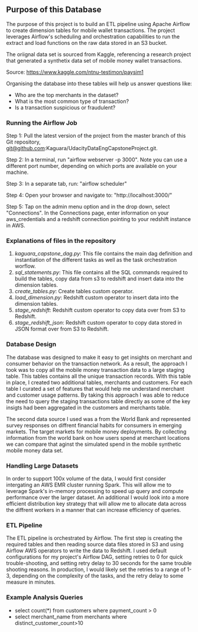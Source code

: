 ## Purpose of this Database
The purpose of this project is to build an ETL pipeline using Apache Airflow to create dimension tables for mobile wallet transactions. The project leverages Airflow's scheduling and orchestration capabilities to run the extract and load functions on the raw data stored in an S3 bucket.

The oriignal data set is sourced from Kaggle, referencing a research project that generated a synthetix data set of mobile money wallet transactions. 

Source: https://www.kaggle.com/ntnu-testimon/paysim1

Organising the database into these tables will help us answer questions like:
- Who are the top merchants in the dataset?
- What is the most common type of transaction?
- Is a transaction suspicious or fraudulent?

### Running the Airflow Job
Step 1: Pull the latest version of the project from the master branch of this Git repository, git@github.com:Kaguara/UdacityDataEngCapstoneProject.git.

Step 2: In a terminal, run "airflow webserver -p 3000". Note you can use a different port number, depending on which ports are available on your machine.

Step 3: In a separate tab, run: "airflow scheduler"

Step 4: Open your browser and navigate to: "http://localhost:3000/"

Step 5: Tap on the admin menu option and in the drop down, select "Connections". In the Connections page, enter information on your aws_credentials and a redshift connection pointing to your redshift instance in AWS.


### Explanations of files in the repository
1. *kaguara_capstone_dag.py*: This file contains the main dag definition and instantiation of the different tasks as well as the task orchestration worflow.
2. *sql_statements.py*: This file contains all the SQL commands required to build the tables, copy data from s3 to redshift and insert data into the dimension tables.
3. *create_tables.py*: Create tables custom operator. 
4. *load_dimension.py*: Redshift custom operator to insert data into the dimension tables.
5. *stage_redshift*: Redshift custom operator to copy data over from S3 to Redshift.
6. *stage_redshift_json*: Redshift custom operator to copy data stored in JSON format over from S3 to Redshift.


### Database Design 
The database was designed to make it easy to get insights on merchant and consumer behavior on the transaction network. As a result, the approach I took was to copy all the mobile money transaction data to a large staging table. This tables contains all the unique transaction records. With this table in place, I created two additional tables, merchants and customers. For each table I curated a set of features that would help me understand merchant and customer usage patterns. By taking this approach I was able to reduce the need to query the staging transactions table directly as some of the key insigts had been aggregated in the customers and merchants table.

The second data source I used was a from the World Bank and represented survey responses on diffrent financial habits for consumers in emerging markets. The target markets for mobile money deployments. By collecting information from the world bank on how users spend at merchant locations we can compare that aginst the simulated spend in the mobile synthetic mobile money data set.

### Handling Large Datasets
In order to support 100x volume of the data, I would first consider intergating an AWS EMR cluster running Spark. This will allow me to leverage Spark's in-memory processing to speed up query and compute performance over the larger dataset. An additional I would look into a more efficient distribution key strategy that will allow me to allocate data across the diffrent workers in a manner that can increase efficiency of queries.

### ETL Pipeline
The ETL pipeline is orchestrated by Airflow. The first step is creating the required tables and then reading source data files stored in S3 and using Airflow AWS operators to write the data to Redshift. I used default configurations for my project's Airflow DAG, setting retries to 0 for quick trouble-shooting, and setting retry delay to 30 seconds for the same trouble shooting reasons. In production, I would likely set the retries to a range of 1-3, depending on the complexity of the tasks, and the retry delay to some measure in minutes.

### Example Analysis Queries
- select count(*) from customers where payment_count > 0
- select merchant_name from merchants where distinct_customer_count>10